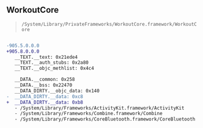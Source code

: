 ## WorkoutCore

> `/System/Library/PrivateFrameworks/WorkoutCore.framework/WorkoutCore`

```diff

-905.5.0.0.0
+905.8.0.0.0
   __TEXT.__text: 0x21ede4
   __TEXT.__auth_stubs: 0x2a80
   __TEXT.__objc_methlist: 0x4c4

   __DATA.__common: 0x258
   __DATA.__bss: 0x22470
   __DATA_DIRTY.__objc_data: 0x140
-  __DATA_DIRTY.__data: 0xc8
+  __DATA_DIRTY.__data: 0xb8
   - /System/Library/Frameworks/ActivityKit.framework/ActivityKit
   - /System/Library/Frameworks/Combine.framework/Combine
   - /System/Library/Frameworks/CoreBluetooth.framework/CoreBluetooth

```

